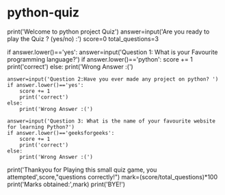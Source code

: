 # python-quiz
print('Welcome to python project Quiz')
answer=input('Are you ready to play the Quiz ? (yes/no) :')
score=0
total_questions=3
 
if answer.lower()=='yes':
    answer=input('Question 1: What is your Favourite programming language?')
    if answer.lower()=='python':
        score += 1
        print('correct')
    else:
        print('Wrong Answer :(')
 
 
    answer=input('Question 2:Have you ever made any project on python? ')
    if answer.lower()=='yes':
        score += 1
        print('correct')
    else:
        print('Wrong Answer :(')
 
    answer=input('Question 3: What is the name of your favourite website for learning Python?')
    if answer.lower()=='geeksforgeeks':
        score += 1
        print('correct')
    else:
        print('Wrong Answer :(')
 
print('Thankyou for Playing this small quiz game, you attempted',score,"questions correctly!")
mark=(score/total_questions)*100
print('Marks obtained:',mark)
print('BYE!')
